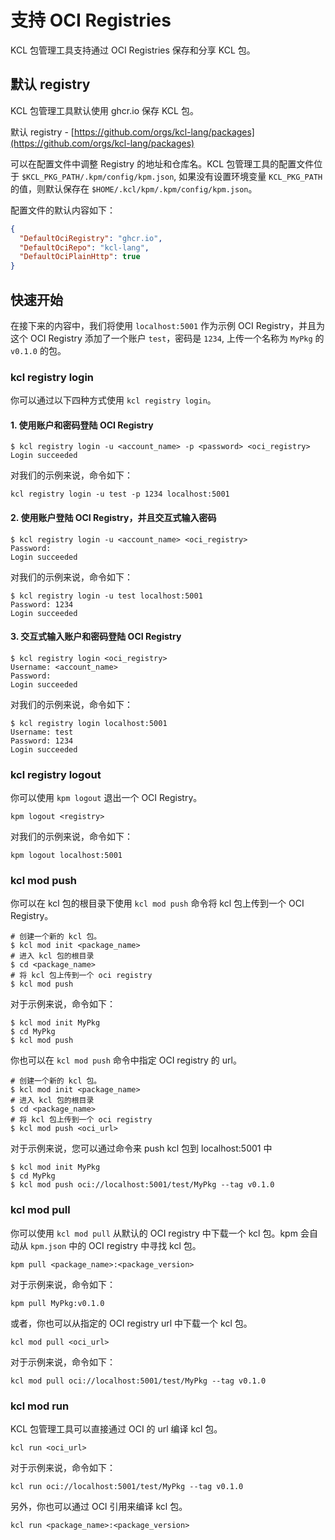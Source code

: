 # 支持 OCI Registries

KCL 包管理工具支持通过 OCI Registries 保存和分享 KCL 包。

## 默认 registry

KCL 包管理工具默认使用 ghcr.io 保存 KCL 包。

默认 registry - [https://github.com/orgs/kcl-lang/packages](https://github.com/orgs/kcl-lang/packages)

可以在配置文件中调整 Registry 的地址和仓库名。KCL 包管理工具的配置文件位于 `$KCL_PKG_PATH/.kpm/config/kpm.json`, 如果没有设置环境变量 `KCL_PKG_PATH` 的值，则默认保存在 `$HOME/.kcl/kpm/.kpm/config/kpm.json`。

配置文件的默认内容如下：

```json
{
  "DefaultOciRegistry": "ghcr.io",
  "DefaultOciRepo": "kcl-lang",
  "DefaultOciPlainHttp": true
}
```

## 快速开始

在接下来的内容中，我们将使用 `localhost:5001` 作为示例 OCI Registry，并且为这个 OCI Registry 添加了一个账户 `test`，密码是 `1234`, 上传一个名称为 `MyPkg` 的 `v0.1.0` 的包。

### kcl registry login

你可以通过以下四种方式使用 `kcl registry login`。

#### 1. 使用账户和密码登陆 OCI Registry

```shell
$ kcl registry login -u <account_name> -p <password> <oci_registry>
Login succeeded
```

对我们的示例来说，命令如下：

```shell
kcl registry login -u test -p 1234 localhost:5001
```

#### 2. 使用账户登陆 OCI Registry，并且交互式输入密码

```shell
$ kcl registry login -u <account_name> <oci_registry>
Password:
Login succeeded
```

对我们的示例来说，命令如下：

```shell
$ kcl registry login -u test localhost:5001
Password: 1234
Login succeeded
```

#### 3. 交互式输入账户和密码登陆 OCI Registry

```shell
$ kcl registry login <oci_registry>
Username: <account_name>
Password:
Login succeeded
```

对我们的示例来说，命令如下：

```shell
$ kcl registry login localhost:5001
Username: test
Password: 1234
Login succeeded
```

### kcl registry logout

你可以使用 `kpm logout` 退出一个 OCI Registry。

```shell
kpm logout <registry>
```

对我们的示例来说，命令如下：

```shell
kpm logout localhost:5001
```

### kcl mod push

你可以在 kcl 包的根目录下使用 `kcl mod push` 命令将 kcl 包上传到一个 OCI Registry。

```shell
# 创建一个新的 kcl 包。
$ kcl mod init <package_name>
# 进入 kcl 包的根目录
$ cd <package_name>
# 将 kcl 包上传到一个 oci registry
$ kcl mod push
```

对于示例来说，命令如下：

```shell
$ kcl mod init MyPkg
$ cd MyPkg
$ kcl mod push
```

你也可以在 `kcl mod push` 命令中指定 OCI registry 的 url。

```shell
# 创建一个新的 kcl 包。
$ kcl mod init <package_name>
# 进入 kcl 包的根目录
$ cd <package_name>
# 将 kcl 包上传到一个 oci registry
$ kcl mod push <oci_url>
```

对于示例来说，您可以通过命令来 push kcl 包到 localhost:5001 中

```shell
$ kcl mod init MyPkg
$ cd MyPkg
$ kcl mod push oci://localhost:5001/test/MyPkg --tag v0.1.0
```

### kcl mod pull

你可以使用 `kcl mod pull` 从默认的 OCI registry 中下载一个 kcl 包。kpm 会自动从 `kpm.json` 中的 OCI registry 中寻找 kcl 包。

```shell
kpm pull <package_name>:<package_version>
```

对于示例来说，命令如下：

```shell
kpm pull MyPkg:v0.1.0
```

或者，你也可以从指定的 OCI registry url 中下载一个 kcl 包。

```shell
kcl mod pull <oci_url>
```

对于示例来说，命令如下：

```shell
kcl mod pull oci://localhost:5001/test/MyPkg --tag v0.1.0
```

### kcl mod run

KCL 包管理工具可以直接通过 OCI 的 url 编译 kcl 包。

```shell
kcl run <oci_url>
```

对于示例来说，命令如下：

```shell
kcl run oci://localhost:5001/test/MyPkg --tag v0.1.0
```

另外，你也可以通过 OCI 引用来编译 kcl 包。

```shell
kcl run <package_name>:<package_version>
```
